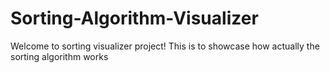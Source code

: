 # Sorting-Algorithm-Visualizer

Welcome to sorting visualizer project!
This is to showcase how actually the sorting algorithm works
